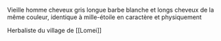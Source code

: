 Vieille homme cheveux gris longue barbe blanche et longs cheveux de la même couleur, identique à mille-étoile en caractère et physiquement

Herbaliste du village de [[Lomei]]